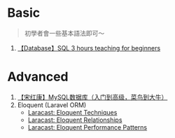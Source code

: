 # Basic
> 初學者會一些基本語法即可～
1. [【Database】SQL 3 hours teaching for beginners](https://youtu.be/gvRXjsrpCHw)
# Advanced
1. [【宋红康】MySQL数据库（入门到高级，菜鸟到大牛）](https://youtube.com/playlist?list=PLmOn9nNkQxJFi4x7rZ5wpUKts3u7cDx21)
2. Eloquent (Laravel ORM)
    - [Laracast: Eloquent Techniques](https://laracasts.com/series/eloquent-techniques)
    - [Laracast: Eloquent Relationships](https://laracasts.com/series/eloquent-relationships)
    - [Laracast: Eloquent Performance Patterns](https://laracasts.com/series/eloquent-performance-patterns)
